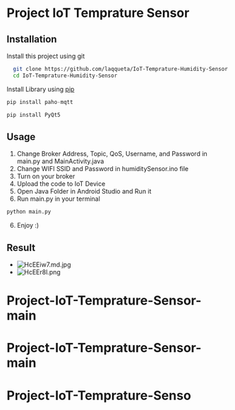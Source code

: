 
# Project IoT Temprature Sensor




## Installation

Install this project using git

```bash
  git clone https://github.com/laqqueta/IoT-Temprature-Humidity-Sensor.git
  cd IoT-Temprature-Humidity-Sensor
```
Install Library using [pip](https://pypi.org/project/pip/)
```python
pip install paho-mqtt
```
```python
pip install PyQt5
```
## Usage
1. Change Broker Address, Topic, QoS, Username, and Password in main.py and MainActivity.java
2. Change WIFI SSID and Password in humiditySensor.ino file
3. Turn on your broker
4. Upload the code to IoT Device
5. Open Java Folder in Android Studio and Run it
6. Run main.py in your terminal
```bash 
python main.py
```
6. Enjoy :)
## Result

- ![HcEEiw7.md.jpg](https://iili.io/HcEEiw7.md.jpg)
- ![HcEEr8l.png](https://iili.io/HcEEr8l.png)
# Project-IoT-Temprature-Sensor-main
# Project-IoT-Temprature-Sensor-main
# Project-IoT-Temprature-Senso

